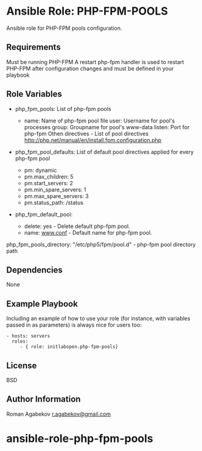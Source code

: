 Ansible Role: PHP-FPM-POOLS
=========

Ansible role for PHP-FPM pools configuration.

Requirements
------------

Must be running PHP-FPM
A restart php-fpm handler is used to restart PHP-FPM after configuration changes and must be defined in your playbook

Role Variables
--------------

- php_fpm_pools: List of php-fpm pools
  - name: Name of php-fpm pool file
    user: Username for pool's processes
    group: Groupname for pool's www-data
    listen: Port for php-fpm
    Othen directives - List of pool directives http://php.net/manual/en/install.fpm.configuration.php


- php_fpm_pool_defaults: List of default pool directives applied for every php-fpm pool
  - pm: dynamic
  - pm.max_children: 5
  - pm.start_servers: 2
  - pm.min_spare_servers: 1
  - pm.max_spare_servers: 3
  - pm.status_path: /status

- php_fpm_default_pool:
  - delete: yes - Delete default php-fpm pool.
  - name: www.conf - Default name for php-fpm pool.

php_fpm_pools_directory: "/etc/php5/fpm/pool.d" - php-fpm pool directory path

Dependencies
------------

None

Example Playbook
----------------

Including an example of how to use your role (for instance, with variables passed in as parameters) is always nice for users too:

    - hosts: servers
      roles:
         - { role: initlabopen.php-fpm-pools}

License
-------

BSD

Author Information
------------------

Roman Agabekov <r.agabekov@gmail.com>

# ansible-role-php-fpm-pools
